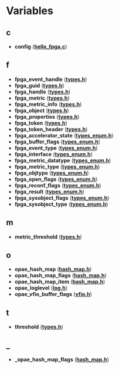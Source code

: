 # Variables


## c

* **config** ([**hello\_fpga.c**](hello__fpga_8c.md))


## f

* **fpga\_event\_handle** ([**types.h**](types_8h.md))
* **fpga\_guid** ([**types.h**](types_8h.md))
* **fpga\_handle** ([**types.h**](types_8h.md))
* **fpga\_metric** ([**types.h**](types_8h.md))
* **fpga\_metric\_info** ([**types.h**](types_8h.md))
* **fpga\_object** ([**types.h**](types_8h.md))
* **fpga\_properties** ([**types.h**](types_8h.md))
* **fpga\_token** ([**types.h**](types_8h.md))
* **fpga\_token\_header** ([**types.h**](types_8h.md))
* **fpga\_accelerator\_state** ([**types\_enum.h**](types__enum_8h.md))
* **fpga\_buffer\_flags** ([**types\_enum.h**](types__enum_8h.md))
* **fpga\_event\_type** ([**types\_enum.h**](types__enum_8h.md))
* **fpga\_interface** ([**types\_enum.h**](types__enum_8h.md))
* **fpga\_metric\_datatype** ([**types\_enum.h**](types__enum_8h.md))
* **fpga\_metric\_type** ([**types\_enum.h**](types__enum_8h.md))
* **fpga\_objtype** ([**types\_enum.h**](types__enum_8h.md))
* **fpga\_open\_flags** ([**types\_enum.h**](types__enum_8h.md))
* **fpga\_reconf\_flags** ([**types\_enum.h**](types__enum_8h.md))
* **fpga\_result** ([**types\_enum.h**](types__enum_8h.md))
* **fpga\_sysobject\_flags** ([**types\_enum.h**](types__enum_8h.md))
* **fpga\_sysobject\_type** ([**types\_enum.h**](types__enum_8h.md))


## m

* **metric\_threshold** ([**types.h**](types_8h.md))


## o

* **opae\_hash\_map** ([**hash\_map.h**](hash__map_8h.md))
* **opae\_hash\_map\_flags** ([**hash\_map.h**](hash__map_8h.md))
* **opae\_hash\_map\_item** ([**hash\_map.h**](hash__map_8h.md))
* **opae\_loglevel** ([**log.h**](log_8h.md))
* **opae\_vfio\_buffer\_flags** ([**vfio.h**](vfio_8h.md))


## t

* **threshold** ([**types.h**](types_8h.md))


## _

* **\_opae\_hash\_map\_flags** ([**hash\_map.h**](hash__map_8h.md))

